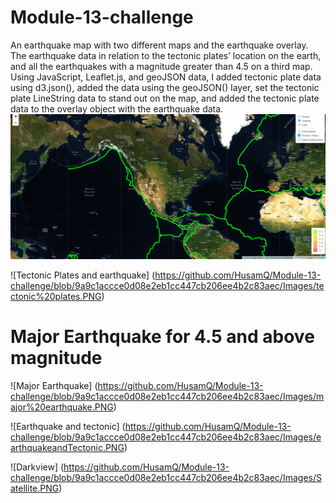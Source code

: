 # Module-13-challenge
 An earthquake map with two different maps and the earthquake overlay. The earthquake data in relation to the tectonic plates’ location on the earth, and all the earthquakes with a magnitude greater than 4.5 on a third map. Using JavaScript, Leaflet.js, and geoJSON data,  I added tectonic plate data using d3.json(), added the data using the geoJSON() layer, set the tectonic plate LineString data to stand out on the map, and added the tectonic plate data to the overlay object with the earthquake data.
 ![Tectonic Plates](https://github.com/HusamQ/Module-13-challenge/blob/9a9c1accce0d08e2eb1cc447cb206ee4b2c83aec/Images/tectonic%20plate.PNG)
 
 ![Tectonic Plates and earthquake] (https://github.com/HusamQ/Module-13-challenge/blob/9a9c1accce0d08e2eb1cc447cb206ee4b2c83aec/Images/tectonic%20plates.PNG)
 
 # Major Earthquake for 4.5 and above magnitude
 
 ![Major Earthquake] (https://github.com/HusamQ/Module-13-challenge/blob/9a9c1accce0d08e2eb1cc447cb206ee4b2c83aec/Images/major%20earthquake.PNG)
 
 
 ![Earthquake and tectonic] (https://github.com/HusamQ/Module-13-challenge/blob/9a9c1accce0d08e2eb1cc447cb206ee4b2c83aec/Images/earthquakeandTectonic.PNG)
 
 
 ![Darkview] (https://github.com/HusamQ/Module-13-challenge/blob/9a9c1accce0d08e2eb1cc447cb206ee4b2c83aec/Images/Satellite.PNG)
 
